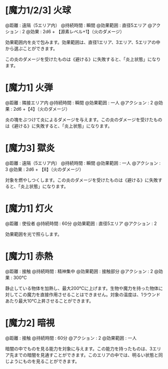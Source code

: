 # [魔力1/2/3] 火球

@距離 : 遠隔（5エリア内）    @持続時間 : 瞬間 @効果範囲 : 直径5エリア   @アクション : 2 @効果 : 2d6 + 【源素レベル+1】（火のダメージ）

効果範囲内を炎で包みます。効果範囲は、直径1エリア、3エリア、5エリアの中から選ぶことができます。

この炎のダメージを受けたものは《避ける》に失敗すると、「炎上状態」になります。

# [魔力1] 火弾

@距離 : 隣接エリア内   @持続時間 : 瞬間 @効果範囲 : 一人 @アクション : 2 @効果 : 2d6 +【4】（火のダメージ）

炎の塊をぶつけて炎によるダメージを与えます。この炎のダメージを受けたものは《避ける》に失敗すると、「炎上状態」になります。

# [魔力3] 獄炎

@距離 : 遠隔（5エリア内）   @持続時間 : 瞬間 @効果範囲 : 一人 @アクション : 3 @効果 : 2d6 + 【8】（火のダメージ）

対象を燃やしつくします。この炎のダメージを受けたものは《避ける》に失敗すると、「炎上状態」になります。

# [魔力1] 灯火

@距離 : 使役者  @持続時間 : 60分    @効果範囲 : 直径5エリア @アクション : 2

効果範囲を光で照らします。

# [魔力1] 赤熱

@距離 : 接触   @持続時間 : 精神集中   @効果範囲 : 接触部分   @アクション : 2 @効果 : 300℃

静止している物体を加熱し、最大200℃に上げます。生物や魔力を持った物体に対してこの魔力を直接作用させることはできません。対象の温度は、1ラウンドあたり最大10℃上昇させることができます。

# [魔力2] 暗視

@距離 : 接触   @持続時間 : 60分    @アクション : 2 @効果範囲 : 一人

暗闇の中でものを見る能力を対象に与えます。この能力を持ったものは、3エリア先までの暗闇を見通すことができます。このエリアの中では、明るい状態と同じようにものを見ることができます。
